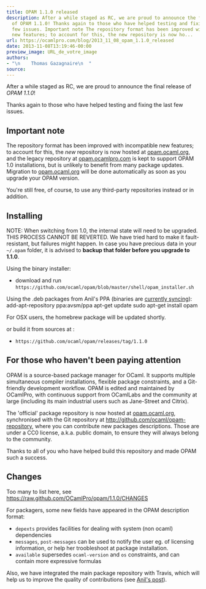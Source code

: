```yaml
---
title: OPAM 1.1.0 released
description: After a while staged as RC, we are proud to announce the final release
  of OPAM 1.1.0! Thanks again to those who have helped testing and fixing the last
  few issues. Important note The repository format has been improved with incompatible
  new features; to account for this, the new repository is now ho...
url: https://ocamlpro.com/blog/2013_11_08_opam_1.1.0_released
date: 2013-11-08T13:19:46-00:00
preview_image: URL_de_votre_image
authors:
- "\n    Thomas Gazagnaire\n  "
source:
---
```


<p>After a while staged as RC, we are proud to announce the final release of
<em>OPAM 1.1.0</em>!</p>
<p>Thanks again to those who have helped testing and fixing the last few issues.</p>
<h2>Important note</h2>
<p>The repository format has been improved with incompatible new features; to
account for this, the <em>new</em> repository is now hosted at <a href="https://opam.ocaml.org">opam.ocaml.org</a>,
and the legacy repository at <a href="https://opam.ocamlpro.com">opam.ocamlpro.com</a> is kept to support OPAM
1.0 installations, but is unlikely to benefit from many package updates.
Migration to <a href="https://opam.ocaml.org">opam.ocaml.org</a> will be done automatically as soon as you
upgrade your OPAM version.</p>
<p>You're still free, of course, to use any third-party repositories instead or
in addition.</p>
<h2>Installing</h2>
<p>NOTE: When switching from 1.0, the internal state will need to be upgraded.
THIS PROCESS CANNOT BE REVERTED. We have tried hard to make it fault-
resistant, but failures might happen. In case you have precious data in your
<code>~/.opam</code> folder, it is advised to <strong>backup that folder before you upgrade
to 1.1.0</strong>.</p>
<p>Using the binary installer:</p>
<ul>
<li>download and run <code>https://github.com/ocaml/opam/blob/master/shell/opam_installer.sh</code>
</li>
</ul>
<p>Using the .deb packages from Anil's PPA (binaries are <a href="https://launchpad.net/~avsm/+archive/ppa/+builds?build_state=pending">currently syncing</a>):
add-apt-repository ppa:avsm/ppa
apt-get update
sudo apt-get install opam</p>
<p>For OSX users, the homebrew package will be updated shortly.</p>
<p>or build it from sources at :</p>
<ul>
<li><code>https://github.com/ocaml/opam/releases/tag/1.1.0</code>
</li>
</ul>
<h2>For those who haven't been paying attention</h2>
<p>OPAM is a source-based package manager for OCaml. It supports multiple
simultaneous compiler installations, flexible package constraints, and
a Git-friendly development workflow. OPAM is edited and
maintained by OCamlPro, with continuous support from OCamlLabs and the
community at large (including its main industrial users such as
Jane-Street and Citrix).</p>
<p>The 'official' package repository is now hosted at <a href="https://opam.ocaml.org">opam.ocaml.org</a>,
synchronised with the Git repository at
<a href="https://github.com/ocaml/opam-repository">http://github.com/ocaml/opam-repository</a>, where you can contribute
new packages descriptions. Those are under a CC0 license, a.k.a. public
domain, to ensure they will always belong to the community.</p>
<p>Thanks to all of you who have helped build this repository and made OPAM
such a success.</p>
<h2>Changes</h2>
<p>Too many to list here, see
<a href="https://raw.github.com/OCamlPro/opam/1.1.0/CHANGES">https://raw.github.com/OCamlPro/opam/1.1.0/CHANGES</a></p>
<p>For packagers, some new fields have appeared in the OPAM description format:</p>
<ul>
<li><code>depexts</code> provides facilities for dealing with system (non ocaml) dependencies
</li>
<li><code>messages</code>, <code>post-messages</code> can be used to notify the user eg. of licensing information,
or help her  troobleshoot at package installation.
</li>
<li><code>available</code> supersedes <code>ocaml-version</code> and <code>os</code> constraints, and can contain
more expressive formulas
</li>
</ul>
<p>Also, we have integrated the main package repository with Travis, which will
help us to improve the quality of contributions (see <a href="https://anil.recoil.org/2013/09/30/travis-and-ocaml.html">Anil's post</a>).</p>

